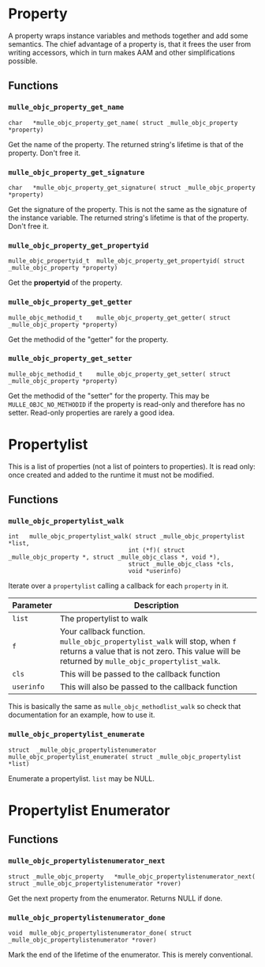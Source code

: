 # Property

A property wraps instance variables and methods together and add some semantics.
The chief advantage of a property is, that it frees the user from writing
accessors, which in turn makes AAM and other simplifications possible.

##  Functions

### `mulle_objc_property_get_name`

```
char   *mulle_objc_property_get_name( struct _mulle_objc_property *property)
```

Get the name of the property. The returned string's lifetime is that of the property. Don't free it.


### `mulle_objc_property_get_signature`

```
char   *mulle_objc_property_get_signature( struct _mulle_objc_property *property)
```

Get the signature of the property. This is not the same as the signature of the instance variable. The returned string's lifetime is that of the property. Don't free it.

### `mulle_objc_property_get_propertyid`

```
mulle_objc_propertyid_t  mulle_objc_property_get_propertyid( struct _mulle_objc_property *property)
```

Get the **propertyid** of the property.


### `mulle_objc_property_get_getter`

```
mulle_objc_methodid_t    mulle_objc_property_get_getter( struct _mulle_objc_property *property)
```

Get the methodid of the "getter" for the property.


### `mulle_objc_property_get_setter`

```
mulle_objc_methodid_t    mulle_objc_property_get_setter( struct _mulle_objc_property *property)
```

Get the methodid of the "setter" for the property. This may be `MULLE_OBJC_NO_METHODID` if the property is read-only and therefore has no setter. Read-only properties are rarely a good idea.


# Propertylist

This is a list of properties (not a list of pointers to properties). It
is read only: once created and added to the runtime it must not be modified.

## Functions

### `mulle_objc_propertylist_walk`

```
int   mulle_objc_propertylist_walk( struct _mulle_objc_propertylist *list,
                                  int (*f)( struct _mulle_objc_property *, struct _mulle_objc_class *, void *),
                                  struct _mulle_objc_class *cls,
                                  void *userinfo)
```

Iterate over a `propertylist` calling a callback for each `property` in it.

Parameter  | Description
-----------|-----------------------------
`list`     | The propertylist to walk
`f`        | Your callback function. `mulle_objc_propertylist_walk` will stop, when `f` returns a value that is not zero. This value will be returned by `mulle_objc_propertylist_walk`.
`cls`      | This will be passed to the callback function
`userinfo` | This will also be passed to the callback function

This is basically the same as `mulle_objc_methodlist_walk` so check that documentation for an example, how to use it.


### `mulle_objc_propertylist_enumerate`


```
struct  _mulle_objc_propertylistenumerator   mulle_objc_propertylist_enumerate( struct _mulle_objc_propertylist *list)
```

Enumerate a propertylist. `list` may be NULL.



# Propertylist Enumerator

## Functions


### `mulle_objc_propertylistenumerator_next`

```
struct _mulle_objc_property   *mulle_objc_propertylistenumerator_next( struct _mulle_objc_propertylistenumerator *rover)
```

Get the next property from the enumerator. Returns NULL if done.


### `mulle_objc_propertylistenumerator_done`

```
void  mulle_objc_propertylistenumerator_done( struct _mulle_objc_propertylistenumerator *rover)
```

Mark the end of the lifetime of the enumerator. This is merely conventional.
